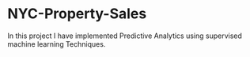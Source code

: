 # NYC-Property-Sales
In this project I have implemented Predictive Analytics using supervised machine learning Techniques.
